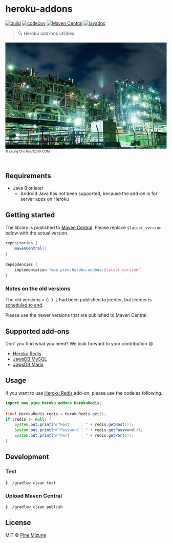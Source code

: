 # heroku-addons
[![build](https://github.com/pine/heroku-addons/actions/workflows/build.yml/badge.svg)](https://github.com/pine/heroku-addons/actions/workflows/build.yml)
[![codecov](https://codecov.io/gh/pine/heroku-addons/branch/master/graph/badge.svg)](https://codecov.io/gh/pine/heroku-addons)
[![Maven Central](https://img.shields.io/maven-central/v/moe.pine/heroku-addons)](https://mvnrepository.com/artifact/moe.pine/heroku-addons)
[![javadoc](https://javadoc.io/badge2/moe.pine/heroku-addons/javadoc.svg)](https://javadoc.io/doc/moe.pine/heroku-addons)

> :mag: Heroku add-ons utilities.

![](images/resized.jpg)<br>
<sup><sup>&copy; Leung Cho Pan/123RF.COM</sup></sup>
<br>
<br>

## Requirements

- Java 8 or later
  - Android Java has not been supported, because the add-on is for server apps on Heroku

## Getting started
The library is published to [Maven Central](https://search.maven.org/artifact/moe.pine/heroku-addons). Please replace `$latest_version` below with the actual version.

```gradle
repositories {
    mavenCentral()
}

depepdencies {
    implementation "moe.pine:heroku-addons:$latest_version"
}
```

### Notes on the old versions
The old versions `< 0.3.2` had been published to jcenter, but jcenter is [scheduled to end](https://jfrog.com/blog/into-the-sunset-bintray-jcenter-gocenter-and-chartcenter/).

Please use the newer versions  that  are published to Maven Central.

## Supported add-ons
Don' you find what you need? We look forward to your contribution :smile:

- [Heroku Redis](https://elements.heroku.com/addons/heroku-redis)
- [JawsDB MySQL](https://elements.heroku.com/addons/jawsdb)
- [JawsDB Maria](https://elements.heroku.com/addons/jawsdb-maria)

## Usage
If you want to use [Heroku Redis](https://elements.heroku.com/addons/heroku-redis) add-on, please use the code as following.

```java
import moe.pine.heroku.addons.HerokuRedis;

final HerokuRedis redis = HerokuRedis.get();
if (redis != null) {
    System.out.println("Host     : " + redis.getHost());
    System.out.println("Password : " + redis.getPassword());
    System.out.println("Port     : " + redis.getPort());
}
```

## Development
### Test

```
$ ./gradlew clean test
```

### Upload Maven Central

```
$ ./gradlew clean publish
```


## License
MIT &copy; [Pine Mizune](https://profile.pine.moe)
